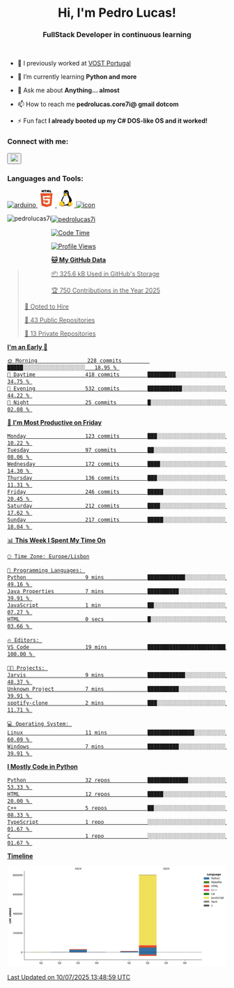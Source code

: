 <h1 align="center">Hi, I'm Pedro Lucas!</h1>
<h3 align="center">FullStack Developer in continuous learning</h3>
<br>

- 🔭 I previously worked at [VOST Portugal](https://github.com/vostpt) 

- 🌱 I’m currently learning **Python and more**

- 💬 Ask me about **Anything... almost**

- 📫 How to reach me **pedrolucas.core7i@ gmail dotcom**

- ⚡ Fun fact **I already booted up my C# DOS-like OS and it worked!**

<h3 align="left">Connect with me:</h3>
<p align="left">
    <div display="flex">
        <a href="https://bsky.app/profile/pedrolucas7i.bsky.social">
            <button>
                <img width=45 src="https://upload.wikimedia.org/wikipedia/commons/7/7a/Bluesky_Logo.svg">
            </button>
        </a>
    </div>
</p>
<h3 align="left">Languages and Tools:</h3>
<p align="left"> <a href="https://www.arduino.cc/" target="_blank" rel="noreferrer"> <img src="https://cdn.worldvectorlogo.com/logos/arduino-1.svg" alt="arduino" width="40" height="40"/> </a> <a href="https://www.w3.org/html/" target="_blank" rel="noreferrer"> <img src="https://raw.githubusercontent.com/devicons/devicon/master/icons/html5/html5-original-wordmark.svg" alt="html5" width="40" height="40"/> </a> <a href="https://www.linux.org/" target="_blank" rel="noreferrer"> <img src="https://raw.githubusercontent.com/devicons/devicon/master/icons/linux/linux-original.svg" alt="linux" width="40" height="40"/> </a> <a href="https://www.python.org" target="_blank" rel="noreferrer"> <img src="https://techstack-generator.vercel.app/python-icon.svg" alt="icon" width="40" height="40" />

<p><img align="left" height="194px" src="https://github-readme-stats.vercel.app/api/top-langs?username=pedrolucas7i&show_icons=true&theme=tokyonight&locale=en&layout=compact" alt="pedrolucas7i" /></p><img height="194px" align="center" src="https://github-readme-stats.vercel.app/api?username=pedrolucas7i&show_icons=true&theme=tokyonight&locale=en" alt="pedrolucas7i" />

<!--START_SECTION:waka-->
![Code Time](http://img.shields.io/badge/Code%20Time-197%20hrs%2055%20mins-blue)

![Profile Views](http://img.shields.io/badge/Profile%20Views-0-blue)

**🐱 My GitHub Data** 

> 📦 325.6 kB Used in GitHub's Storage 
 > 
> 🏆 750 Contributions in the Year 2025
 > 
> 💼 Opted to Hire
 > 
> 📜 43 Public Repositories 
 > 
> 🔑 13 Private Repositories 
 > 
**I'm an Early 🐤** 

```text
🌞 Morning                228 commits         █████░░░░░░░░░░░░░░░░░░░░   18.95 % 
🌆 Daytime                418 commits         █████████░░░░░░░░░░░░░░░░   34.75 % 
🌃 Evening                532 commits         ███████████░░░░░░░░░░░░░░   44.22 % 
🌙 Night                  25 commits          █░░░░░░░░░░░░░░░░░░░░░░░░   02.08 % 
```
📅 **I'm Most Productive on Friday** 

```text
Monday                   123 commits         ███░░░░░░░░░░░░░░░░░░░░░░   10.22 % 
Tuesday                  97 commits          ██░░░░░░░░░░░░░░░░░░░░░░░   08.06 % 
Wednesday                172 commits         ████░░░░░░░░░░░░░░░░░░░░░   14.30 % 
Thursday                 136 commits         ███░░░░░░░░░░░░░░░░░░░░░░   11.31 % 
Friday                   246 commits         █████░░░░░░░░░░░░░░░░░░░░   20.45 % 
Saturday                 212 commits         ████░░░░░░░░░░░░░░░░░░░░░   17.62 % 
Sunday                   217 commits         █████░░░░░░░░░░░░░░░░░░░░   18.04 % 
```


📊 **This Week I Spent My Time On** 

```text
🕑︎ Time Zone: Europe/Lisbon

💬 Programming Languages: 
Python                   9 mins              ████████████░░░░░░░░░░░░░   49.16 % 
Java Properties          7 mins              ██████████░░░░░░░░░░░░░░░   39.91 % 
JavaScript               1 min               ██░░░░░░░░░░░░░░░░░░░░░░░   07.27 % 
HTML                     0 secs              █░░░░░░░░░░░░░░░░░░░░░░░░   03.66 % 

🔥 Editors: 
VS Code                  19 mins             █████████████████████████   100.00 % 

🐱‍💻 Projects: 
Jarvis                   9 mins              ████████████░░░░░░░░░░░░░   48.37 % 
Unknown Project          7 mins              ██████████░░░░░░░░░░░░░░░   39.91 % 
spotify-clone            2 mins              ███░░░░░░░░░░░░░░░░░░░░░░   11.71 % 

💻 Operating System: 
Linux                    11 mins             ███████████████░░░░░░░░░░   60.09 % 
Windows                  7 mins              ██████████░░░░░░░░░░░░░░░   39.91 % 
```

**I Mostly Code in Python** 

```text
Python                   32 repos            █████████████░░░░░░░░░░░░   53.33 % 
HTML                     12 repos            █████░░░░░░░░░░░░░░░░░░░░   20.00 % 
C++                      5 repos             ██░░░░░░░░░░░░░░░░░░░░░░░   08.33 % 
TypeScript               1 repo              ░░░░░░░░░░░░░░░░░░░░░░░░░   01.67 % 
C                        1 repo              ░░░░░░░░░░░░░░░░░░░░░░░░░   01.67 % 
```



**Timeline**

![Lines of Code chart](https://raw.githubusercontent.com/pedrolucas7i/pedrolucas7i/main/assets/bar_graph.png)


 Last Updated on 10/07/2025 13:48:59 UTC
<!--END_SECTION:waka-->
